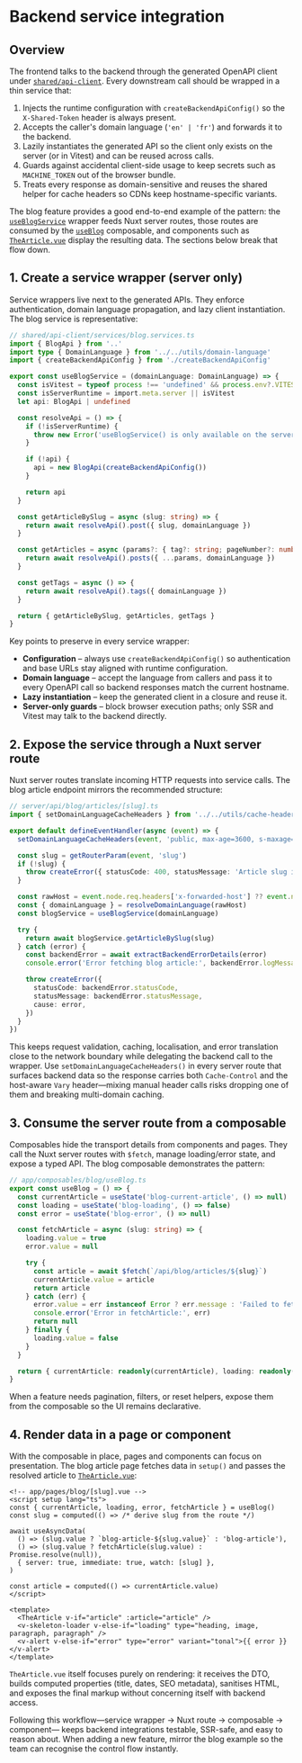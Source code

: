 # Backend service integration

## Overview
The frontend talks to the backend through the generated OpenAPI client under
[`shared/api-client`](../shared/api-client). Every downstream call should be
wrapped in a thin service that:

1. Injects the runtime configuration with `createBackendApiConfig()` so the
   `X-Shared-Token` header is always present.
2. Accepts the caller's domain language (`'en' | 'fr'`) and forwards it to the
   backend.
3. Lazily instantiates the generated API so the client only exists on the
   server (or in Vitest) and can be reused across calls.
4. Guards against accidental client-side usage to keep secrets such as
   `MACHINE_TOKEN` out of the browser bundle.
5. Treats every response as domain-sensitive and reuses the shared helper for
   cache headers so CDNs keep hostname-specific variants.

The blog feature provides a good end-to-end example of the pattern: the
[`useBlogService`](../shared/api-client/services/blog.services.ts) wrapper feeds
Nuxt server routes, those routes are consumed by the
[`useBlog`](../app/composables/blog/useBlog.ts) composable, and components such
as [`TheArticle.vue`](../app/components/domains/blog/TheArticle.vue) display the
resulting data. The sections below break that flow down.

## 1. Create a service wrapper (server only)
Service wrappers live next to the generated APIs. They enforce authentication,
domain language propagation, and lazy client instantiation. The blog service is
representative:

```ts
// shared/api-client/services/blog.services.ts
import { BlogApi } from '..'
import type { DomainLanguage } from '../../utils/domain-language'
import { createBackendApiConfig } from './createBackendApiConfig'

export const useBlogService = (domainLanguage: DomainLanguage) => {
  const isVitest = typeof process !== 'undefined' && process.env?.VITEST === 'true'
  const isServerRuntime = import.meta.server || isVitest
  let api: BlogApi | undefined

  const resolveApi = () => {
    if (!isServerRuntime) {
      throw new Error('useBlogService() is only available on the server runtime.')
    }

    if (!api) {
      api = new BlogApi(createBackendApiConfig())
    }

    return api
  }

  const getArticleBySlug = async (slug: string) => {
    return await resolveApi().post({ slug, domainLanguage })
  }

  const getArticles = async (params?: { tag?: string; pageNumber?: number; pageSize?: number }) => {
    return await resolveApi().posts({ ...params, domainLanguage })
  }

  const getTags = async () => {
    return await resolveApi().tags({ domainLanguage })
  }

  return { getArticleBySlug, getArticles, getTags }
}
```

Key points to preserve in every service wrapper:

- **Configuration** – always use `createBackendApiConfig()` so authentication and
  base URLs stay aligned with runtime configuration.
- **Domain language** – accept the language from callers and pass it to every
  OpenAPI call so backend responses match the current hostname.
- **Lazy instantiation** – keep the generated client in a closure and reuse it.
- **Server-only guards** – block browser execution paths; only SSR and Vitest
  may talk to the backend directly.

## 2. Expose the service through a Nuxt server route
Nuxt server routes translate incoming HTTP requests into service calls. The blog
article endpoint mirrors the recommended structure:

```ts
// server/api/blog/articles/[slug].ts
import { setDomainLanguageCacheHeaders } from '../../utils/cache-headers'

export default defineEventHandler(async (event) => {
  setDomainLanguageCacheHeaders(event, 'public, max-age=3600, s-maxage=3600')

  const slug = getRouterParam(event, 'slug')
  if (!slug) {
    throw createError({ statusCode: 400, statusMessage: 'Article slug is required' })
  }

  const rawHost = event.node.req.headers['x-forwarded-host'] ?? event.node.req.headers.host
  const { domainLanguage } = resolveDomainLanguage(rawHost)
  const blogService = useBlogService(domainLanguage)

  try {
    return await blogService.getArticleBySlug(slug)
  } catch (error) {
    const backendError = await extractBackendErrorDetails(error)
    console.error('Error fetching blog article:', backendError.logMessage, backendError)

    throw createError({
      statusCode: backendError.statusCode,
      statusMessage: backendError.statusMessage,
      cause: error,
    })
  }
})
```

This keeps request validation, caching, localisation, and error translation close
to the network boundary while delegating the backend call to the wrapper. Use
`setDomainLanguageCacheHeaders()` in every server route that surfaces backend
data so the response carries both `Cache-Control` and the host-aware `Vary`
header—mixing manual header calls risks dropping one of them and breaking
multi-domain caching.

## 3. Consume the server route from a composable
Composables hide the transport details from components and pages. They call the
Nuxt server routes with `$fetch`, manage loading/error state, and expose a typed
API. The blog composable demonstrates the pattern:

```ts
// app/composables/blog/useBlog.ts
export const useBlog = () => {
  const currentArticle = useState('blog-current-article', () => null)
  const loading = useState('blog-loading', () => false)
  const error = useState('blog-error', () => null)

  const fetchArticle = async (slug: string) => {
    loading.value = true
    error.value = null

    try {
      const article = await $fetch(`/api/blog/articles/${slug}`)
      currentArticle.value = article
      return article
    } catch (err) {
      error.value = err instanceof Error ? err.message : 'Failed to fetch article'
      console.error('Error in fetchArticle:', err)
      return null
    } finally {
      loading.value = false
    }
  }

  return { currentArticle: readonly(currentArticle), loading: readonly(loading), error: readonly(error), fetchArticle }
}
```

When a feature needs pagination, filters, or reset helpers, expose them from the
composable so the UI remains declarative.

## 4. Render data in a page or component
With the composable in place, pages and components can focus on presentation.
The blog article page fetches data in `setup()` and passes the resolved article
to [`TheArticle.vue`](../app/components/domains/blog/TheArticle.vue):

```vue
<!-- app/pages/blog/[slug].vue -->
<script setup lang="ts">
const { currentArticle, loading, error, fetchArticle } = useBlog()
const slug = computed(() => /* derive slug from the route */)

await useAsyncData(
  () => (slug.value ? `blog-article-${slug.value}` : 'blog-article'),
  () => (slug.value ? fetchArticle(slug.value) : Promise.resolve(null)),
  { server: true, immediate: true, watch: [slug] },
)

const article = computed(() => currentArticle.value)
</script>

<template>
  <TheArticle v-if="article" :article="article" />
  <v-skeleton-loader v-else-if="loading" type="heading, image, paragraph, paragraph" />
  <v-alert v-else-if="error" type="error" variant="tonal">{{ error }}</v-alert>
</template>
```

`TheArticle.vue` itself focuses purely on rendering: it receives the DTO, builds
computed properties (title, dates, SEO metadata), sanitises HTML, and exposes the
final markup without concerning itself with backend access.

Following this workflow—service wrapper → Nuxt route → composable → component—
keeps backend integrations testable, SSR-safe, and easy to reason about. When
adding a new feature, mirror the blog example so the team can recognise the
control flow instantly.

